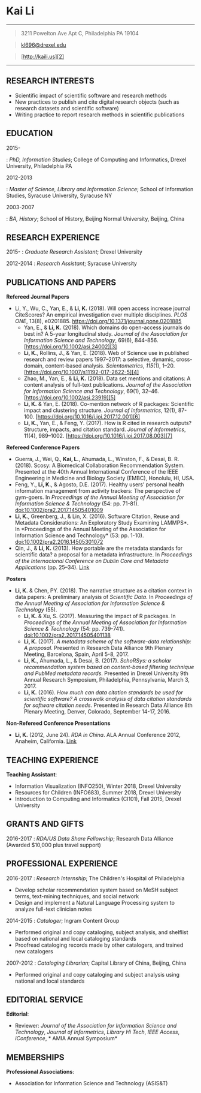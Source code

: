 
Kai Li
=============

---- 

> 3211 Powelton Ave Apt C, Philadelphia PA 19104

> [kl696@drexel.edu][1]

> [http://kaili.us][2]

---- 

RESEARCH INTERESTS
---- 

* Scientific impact of scientific software and research methods
* New practices to publish and cite digital research objects (such as research datasets and scientific software)
* Writing practice to report research methods in scientific publications

EDUCATION
---- 

2015-

:  *PhD, Information Studies*; College of Computing and Informatics, Drexel University, Philadelphia PA

2012-2013

:  *Master of Science, Library and Information Science*; School of Information Studies, Syracuse University, Syracuse NY

2003-2007

:  *BA, History*; School of History, Beijing Normal University, Beijing, China

RESEARCH EXPERIENCE
---- 

2015-
:  *Graduate Research Assistant*; Drexel University

2012-2014
:  *Research Assistant*; Syracuse University

PUBLICATIONS AND PAPERS
---- 

**Refereed Journal Papers**

* Li, Y., Wu, C., Yan, E., & **Li, K.** (2018). Will open access increase journal CiteScores? An empirical investigation over multiple disciplines. *PLOS ONE*, 13(8), e0201885. https://doi.org/10.1371/journal.pone.0201885
  * Yan, E., & **Li, K.** (2018). Which domains do open-access journals do best in? A 5-year longitudinal study. *Journal of the Association for Information Science and Technology*, 69(6), 844–856. [https://doi.org/10.1002/asi.24002][3]
  * **Li, K.**, Rollins, J., & Yan, E. (2018). Web of Science use in published research and review papers 1997–2017: a selective, dynamic, cross-domain, content-based analysis. *Scientometrics*, *115*(1), 1–20. [https://doi.org/10.1007/s11192-017-2622-5][4]
  * Zhao, M., Yan, E., & **Li, K.** (2018). Data set mentions and citations: A content analysis of full-text publications. *Journal of the Association for Information Science and Technology*, 69(1), 32–46. [https://doi.org/10.1002/asi.23919][5]
  * **Li, K.** & Yan, E. (2018). Co-mention network of R packages: Scientific impact and clustering structure. *Journal of Informetrics*, 12(1), 87-100. [https://doi.org/10.1016/j.joi.2017.12.001][6]
  * **Li, K.**, Yan, E., & Feng, Y. (2017). How is R cited in research outputs? Structure, impacts, and citation standard. *Journal of Informetrics*, 11(4), 989–1002. [https://doi.org/10.1016/j.joi.2017.08.003][7]

**Refereed Conference Papers**

  * Guerra, J., Wei, Q., **Kai, L.**, Ahumada, L., Winston, F., & Desai, B. R. (2018). Scosy: A Biomedical Collaboration Recommendation System. Presented at the 40th Annual International Conference of the IEEE Engineering in Medicine and Biology Society (EMBC), Honolulu, HI, USA.
  * Feng, Y., **Li, K.**, & Agosto, D.E. (2017). Healthy users’ personal health information management from activity trackers: The perspective of gym-goers. In *Proceedings of the Annual Meeting of Association for Information Science & Technology* (54: pp. 71-81). [doi:10.1002/pra2.2017.14505401009][8]
  * **Li, K.**, Greenberg, J., & Lin, X. (2016). Software Citation, Reuse and Metadata Considerations: An Exploratory Study Examining LAMMPS*. In *Proceedings of the Annual Meeting of the Association for Information Science and Technology\* (53: pp. 1-10). [doi:10.1002/pra2.2016.14505301072][9]
  * Qin, J., & **Li, K.** (2013). How portable are the metadata standards for scientific data? a proposal for a metadata infrastructure. In *Proceedings of the Internacional Conference on Dublin Core and Metadata Applications* (pp. 25–34). [Link][10]

**Posters**

* **Li, K.** & Chen, PY. (2018). The narrative structure as a citation context in data papers: A preliminary analysis of *Scientific Data*. In *Proceedings of the Annual Meeting of Association for Information Science & Technology* (55). 
  * **Li, K.** & Xu, S. (2017). Measuring the impact of R packages. In *Proceedings of the Annual Meeting of Association for Information Science & Technology* (54: pp. 739-741). [doi:10.1002/pra2.2017.14505401138][11]
  * **Li, K.** (2017). *A metadata scheme of the software-data relationship: A proposal*. Presented in Research Data Alliance 9th Plenary Meeting, Barcelona, Spain, April 5-8, 2017.
  * **Li, K.**, Ahumada, L., & Desai, B. (2017). *SchoRSys: a scholar recommendation system based on content-based filtering technique and PubMed metadata records*. Presented in Drexel University 9th Annual Research Symposium, Philadelphia, Pennsylvania, March 3, 2017.
  * **Li, K.** (2016). *How much can data citation standards be used for scientific software? A crosswalk analysis of data citation standards for software citation needs*. Presented in Research Data Alliance 8th Plenary Meeting, Denver, Colorado, September 14-17, 2016.

**Non-Refereed Conference Presentations**

  * **Li, K.** (2012, June 24). *RDA in China*. ALA Annual Conference 2012, Anaheim, California. [Link][12]

TEACHING EXPERIENCE
---- 

**Teaching Assistant**:

* Information Visualization (INFO250), Winter 2018, Drexel University
* Resources for Children (INFO683), Summer 2018, Drexel University
* Introduction to Computing and Informatics (CI101), Fall 2015, Drexel University

GRANTS AND GIFTS
---- 

2016-2017
:  *RDA/US Data Share Fellowship*; Research Data Alliance (Awarded $10,000 plus travel support)

PROFESSIONAL EXPERIENCE
---- 

2016-2017
: *Research Internship*; The Children's Hospital of Philadelphia

* Develop scholar recommendation system based on MeSH subject terms, text-mining techniques, and social network
* Design and implement a Natural Language Processing system to analyze full-text clinician notes

2014-2015
:  *Cataloger*; Ingram Content Group

* Performed original and copy cataloging, subject analysis, and shelflist based on national and local cataloging standards
* Proofread cataloging records made by other catalogers, and trained new catalogers

2007-2012
:  *Cataloging Librarian*; Capital Library of China, Beijing, China

* Performed original and copy cataloging and subject analysis using national and local standards

EDITORIAL SERVICE
---- 

**Editorial**: 

* Reviewer: *Journal of the Association for Information Science and Technology*, *Journal of Informetrics*, *Library Hi Tech*, *IEEE Access*, *iConference*, * AMIA Annual Symposium*

MEMBERSHIPS
---- 
**Professional Associations**:

* Association for Information Science and Technology (ASIS&T)

[1]:	mailto:kl696@drexel.edu
[2]:	http://kaili.us
[3]:	https://doi.org/10.1002/asi.24002
[4]:	https://doi.org/10.1007/s11192-017-2622-5
[5]:	https://doi.org/10.1002/asi.23919
[6]:	https://doi.org/10.1016/j.joi.2017.12.001
[7]:	https://doi.org/10.1016/j.joi.2017.08.003
[8]:	http://onlinelibrary.wiley.com/doi/10.1002/pra2.2017.14505401009/full
[9]:	https://dl.acm.org/citation.cfm?id=3017519
[10]:	http://dcpapers.dublincore.org/pubs/article/viewFile/3670/1893
[11]:	http://onlinelibrary.wiley.com/doi/10.1002/pra2.2017.14505401138/full
[12]:	http://www.slideshare.net/islanderlee/rda-in-china